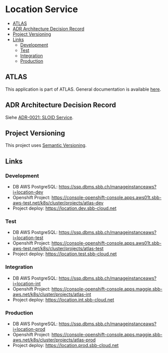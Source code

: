 # Location Service

<!-- toc -->

- [ATLAS](#atlas)
- [ADR Architecture Decision Record](#adr-architecture-decision-record)
- [Project Versioning](#project-versioning)
- [Links](#links)
  * [Development](#development)
  * [Test](#test)
  * [Integration](#integration)
  * [Production](#production)

<!-- tocstop -->

## ATLAS

This application is part of ATLAS. General documentation is
available [here](https://code.sbb.ch/projects/KI_ATLAS/repos/atlas/browse/README.md).

## ADR Architecture Decision Record

Siehe [ADR-0021: SLOID Service](https://confluence.sbb.ch/x/LCRTmw).

## Project Versioning

This project uses [Semantic Versioning](https://semver.org/).

## Links

### Development

* DB AWS PostgreSQL: https://ssp.dbms.sbb.ch/manageinstanceaws?i=location-dev
* Openshift
  Project: https://console-openshift-console.apps.aws01t.sbb-aws-test.net/k8s/cluster/projects/atlas-dev
* Project deploy: https://location.dev.sbb-cloud.net

### Test

* DB AWS PostgreSQL: https://ssp.dbms.sbb.ch/manageinstanceaws?i=location-test
* Openshift
  Project: https://console-openshift-console.apps.aws01t.sbb-aws-test.net/k8s/cluster/projects/atlas-test
* Project deploy: https://location.test.sbb-cloud.net

### Integration

* DB AWS PostgreSQL: https://ssp.dbms.sbb.ch/manageinstanceaws?i=location-int
* Openshift
  Project: https://console-openshift-console.apps.maggie.sbb-aws.net/k8s/cluster/projects/atlas-int
* Project deploy: https://location.int.sbb-cloud.net

### Production

* DB AWS PostgreSQL: https://ssp.dbms.sbb.ch/manageinstanceaws?i=location-prod
* Openshift
  Project: https://console-openshift-console.apps.maggie.sbb-aws.net/k8s/cluster/projects/atlas-prod
* Project deploy: https://location.prod.sbb-cloud.net
